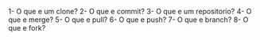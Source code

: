 1- O que e um clone?
2- O que e commit?
3- O que e um repositorio?
4- O que e merge?
5- O que e pull?
6- O que e push?
7- O que e branch?
8- O que e fork?
